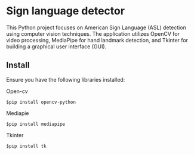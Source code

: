 # Sign language detector
This Python project focuses on American Sign Language (ASL) detection using computer vision techniques. The application utilizes OpenCV for video processing, MediaPipe for hand landmark detection, and Tkinter for building a graphical user interface (GUI).

## Install
Ensure you have the following libraries installed:


Open-cv
```shell
$pip install opencv-python
```
Mediapie
```shell
$pip install mediapipe
```
Tkinter
```shell
$pip install tk
```
